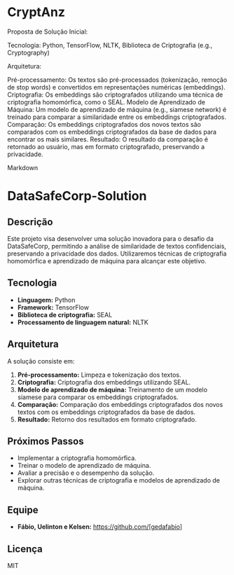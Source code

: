 # CryptAnz
Proposta de Solução Inicial:

Tecnologia: Python, TensorFlow, NLTK, Biblioteca de Criptografia (e.g., Cryptography)

Arquitetura:

Pré-processamento: Os textos são pré-processados (tokenização, remoção de stop words) e convertidos em representações numéricas (embeddings).
Criptografia: Os embeddings são criptografados utilizando uma técnica de criptografia homomórfica, como o SEAL.
Modelo de Aprendizado de Máquina: Um modelo de aprendizado de máquina (e.g., siamese network) é treinado para comparar a similaridade entre os embeddings criptografados.
Comparação: Os embeddings criptografados dos novos textos são comparados com os embeddings criptografados da base de dados para encontrar os mais similares.
Resultado: O resultado da comparação é retornado ao usuário, mas em formato criptografado, preservando a privacidade.

Markdown
# DataSafeCorp-Solution

## Descrição
Este projeto visa desenvolver uma solução inovadora para o desafio da DataSafeCorp, permitindo a análise de similaridade de textos confidenciais, preservando a privacidade dos dados. Utilizaremos técnicas de criptografia homomórfica e aprendizado de máquina para alcançar este objetivo.

## Tecnologia
* **Linguagem:** Python
* **Framework:** TensorFlow
* **Biblioteca de criptografia:** SEAL
* **Processamento de linguagem natural:** NLTK

## Arquitetura

A solução consiste em:
1. **Pré-processamento:** Limpeza e tokenização dos textos.
2. **Criptografia:** Criptografia dos embeddings utilizando SEAL.
3. **Modelo de aprendizado de máquina:** Treinamento de um modelo siamese para comparar os embeddings criptografados.
4. **Comparação:** Comparação dos embeddings criptografados dos novos textos com os embeddings criptografados da base de dados.
5. **Resultado:** Retorno dos resultados em formato criptografado.

## Próximos Passos
* Implementar a criptografia homomórfica.
* Treinar o modelo de aprendizado de máquina.
* Avaliar a precisão e o desempenho da solução.
* Explorar outras técnicas de criptografia e modelos de aprendizado de máquina.

## Equipe
* **Fábio, Uelinton e Kelsen:** https://github.com/[gedafabio]

## Licença
MIT
